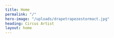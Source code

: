 ```yaml
---
title: Home
permalink: "/"
hero-image: "/uploads/drapetrapezestormact.jpg"
heading: Circus Artist
layout: home
---
```


